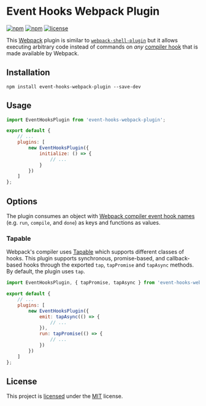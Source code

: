 # Event Hooks Webpack Plugin
[![npm](https://img.shields.io/npm/v/event-hooks-webpack-plugin.svg?style=flat-square)](https://www.npmjs.com/package/event-hooks-webpack-plugin)
[![npm](https://img.shields.io/npm/dm/event-hooks-webpack-plugin.svg?style=flat-square)](https://www.npmjs.com/package/event-hooks-webpack-plugin)
[![license](https://img.shields.io/github/license/cascornelissen/event-hooks-webpack-plugin.svg?style=flat-square)](LICENSE.md)

This [Webpack][webpack] plugin is similar to [`webpack-shell-plugin`][webpack-shell-plugin] but it allows executing
arbitrary code instead of commands on *any* [compiler hook][webpack-compiler-hooks] that is made available by Webpack.

## Installation
```shell
npm install event-hooks-webpack-plugin --save-dev
```

## Usage
```js
import EventHooksPlugin from 'event-hooks-webpack-plugin';

export default {
    // ...
    plugins: [
        new EventHooksPlugin({
            initialize: () => {
                // ...
            }
        })
    ]
};
```

## Options
The plugin consumes an object with [Webpack compiler event hook names][webpack-compiler-hooks] (e.g. `run`, `compile`,
and `done`) as keys and functions as values.

### Tapable
Webpack's compiler uses [Tapable][webpack-tapable] which supports different classes of hooks. This plugin supports
synchronous, promise-based, and callback-based hooks through the exported `tap`, `tapPromise` and `tapAsync` methods.
By default, the plugin uses `tap`.

```js
import EventHooksPlugin, { tapPromise, tapAsync } from 'event-hooks-webpack-plugin';

export default {
    // ...
    plugins: [
        new EventHooksPlugin({
            emit: tapAsync(() => {
                // ...
            }),
            run: tapPromise(() => {
                // ...
            })
        })
    ]
};
```

## License
This project is [licensed](LICENSE.md) under the [MIT][mit-license] license.



[webpack]: https://webpack.github.io/
[webpack-tapable]: https://github.com/webpack/tapable#tapable
[webpack-shell-plugin]: https://www.npmjs.com/package/webpack-shell-plugin
[webpack-compiler-hooks]: https://webpack.js.org/api/compiler-hooks/
[mit-license]: https://opensource.org/licenses/MIT
